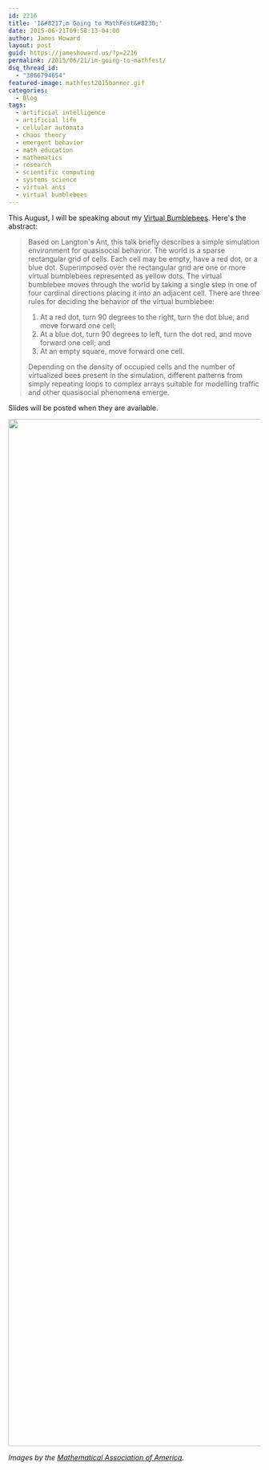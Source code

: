 ```yaml
---
id: 2216
title: 'I&#8217;m Going to MathFest&#8230;'
date: 2015-06-21T09:58:13-04:00
author: James Howard
layout: post
guid: https://jameshoward.us/?p=2216
permalink: /2015/06/21/im-going-to-mathfest/
dsq_thread_id:
  - "3866794654"
featured-image: mathfest2015banner.gif
categories:
  - Blog
tags:
  - artificial intelligence
  - artificial life
  - cellular automata
  - chaos theory
  - emergent behavior
  - math education
  - mathematics
  - research
  - scientific computing
  - systems science
  - virtual ants
  - virtual bumblebees
---
```

This August, I will be speaking about my <a href="http://bumblebees.jameshoward.us">Virtual Bumblebees</a>.  Here's the abstract:

<blockquote>
  Based on Langton's Ant, this talk briefly describes a simple simulation environment for quasisocial behavior. The world is a sparse rectangular grid of cells. Each cell may be empty, have a red dot, or a blue dot. Superimposed over the rectangular grid are one or more virtual bumblebees represented as yellow dots. The virtual bumblebee moves through the world by taking a single step in one of four cardinal directions placing it into an adjacent cell. There are three rules for deciding the behavior of the virtual bumblebee:
  
  <ol>
  <li>At a red dot, turn 90 degrees to the right, turn the dot blue, and move forward one cell;</li>
  <li>At a blue dot, turn 90 degrees to left, turn the dot red, and move forward one cell; and</li>
  <li>At an empty square, move forward one cell.</li>
  </ol>
  
  Depending on the density of occupied cells and the number of virtualized bees present in the simulation, different patterns from simply repeating loops to complex arrays suitable for modelling traffic and other quasisocial phenomena emerge.
</blockquote>

Slides will be posted when they are available.

<center>
<a href="https://jameshoward.us/wp-content/uploads/2015/06/16664672781_0457bd30d6_k.jpg"><img src="https://jameshoward.us/wp-content/uploads/2015/06/16664672781_0457bd30d6_k.jpg" alt="16664672781_0457bd30d6_k" width="1583" height="2048" class="aligncenter size-full wp-image-2222" /></a></center>

<em>Images by the <a href="http://www.maa.org">Mathematical Association of America</a>.</em>
